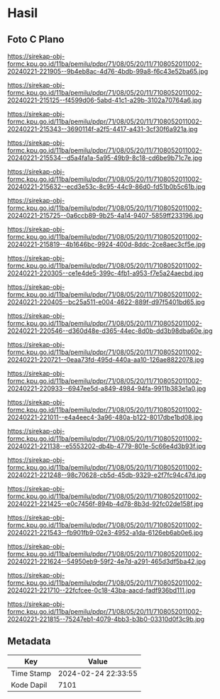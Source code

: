 # Hasil

## Foto C Plano

https://sirekap-obj-formc.kpu.go.id/11ba/pemilu/pdpr/71/08/05/20/11/7108052011002-20240221-221905--9b4eb8ac-4d76-4bdb-99a8-f6c43e52ba65.jpg

https://sirekap-obj-formc.kpu.go.id/11ba/pemilu/pdpr/71/08/05/20/11/7108052011002-20240221-215125--f4599d06-5abd-41c1-a29b-3102a70764a6.jpg

https://sirekap-obj-formc.kpu.go.id/11ba/pemilu/pdpr/71/08/05/20/11/7108052011002-20240221-215343--3690114f-a2f5-4417-a431-3cf30f6a921a.jpg

https://sirekap-obj-formc.kpu.go.id/11ba/pemilu/pdpr/71/08/05/20/11/7108052011002-20240221-215534--d5a4fa1a-5a95-49b9-8c18-cd6be9b71c7e.jpg

https://sirekap-obj-formc.kpu.go.id/11ba/pemilu/pdpr/71/08/05/20/11/7108052011002-20240221-215632--ecd3e53c-8c95-44c9-86d0-fd51b0b5c61b.jpg

https://sirekap-obj-formc.kpu.go.id/11ba/pemilu/pdpr/71/08/05/20/11/7108052011002-20240221-215725--0a6ccb89-9b25-4a14-9407-5859ff233196.jpg

https://sirekap-obj-formc.kpu.go.id/11ba/pemilu/pdpr/71/08/05/20/11/7108052011002-20240221-215819--4b1646bc-9924-400d-8ddc-2ce8aec3cf5e.jpg

https://sirekap-obj-formc.kpu.go.id/11ba/pemilu/pdpr/71/08/05/20/11/7108052011002-20240221-220305--ce1e4de5-399c-4fb1-a953-f7e5a24aecbd.jpg

https://sirekap-obj-formc.kpu.go.id/11ba/pemilu/pdpr/71/08/05/20/11/7108052011002-20240221-220405--bc25a511-e004-4622-889f-d97f5401bd65.jpg

https://sirekap-obj-formc.kpu.go.id/11ba/pemilu/pdpr/71/08/05/20/11/7108052011002-20240221-220546--d360d48e-d365-44ec-8d0b-dd3b98dba60e.jpg

https://sirekap-obj-formc.kpu.go.id/11ba/pemilu/pdpr/71/08/05/20/11/7108052011002-20240221-220721--0eaa73fd-495d-440a-aa10-126ae8822078.jpg

https://sirekap-obj-formc.kpu.go.id/11ba/pemilu/pdpr/71/08/05/20/11/7108052011002-20240221-220933--6947ee5d-a849-4984-94fa-9911b383e1a0.jpg

https://sirekap-obj-formc.kpu.go.id/11ba/pemilu/pdpr/71/08/05/20/11/7108052011002-20240221-221011--e4a4eec4-3a96-480a-b122-8017dbe1bd08.jpg

https://sirekap-obj-formc.kpu.go.id/11ba/pemilu/pdpr/71/08/05/20/11/7108052011002-20240221-221138--e5553202-db4b-4779-801e-5c66e4d3b93f.jpg

https://sirekap-obj-formc.kpu.go.id/11ba/pemilu/pdpr/71/08/05/20/11/7108052011002-20240221-221248--98c70628-cb5d-45db-9329-e2f7fc94c47d.jpg

https://sirekap-obj-formc.kpu.go.id/11ba/pemilu/pdpr/71/08/05/20/11/7108052011002-20240221-221425--e0c7456f-894b-4d78-8b3d-92fc02de158f.jpg

https://sirekap-obj-formc.kpu.go.id/11ba/pemilu/pdpr/71/08/05/20/11/7108052011002-20240221-221543--fb901fb9-02e3-4952-a1da-6126eb6ab0e6.jpg

https://sirekap-obj-formc.kpu.go.id/11ba/pemilu/pdpr/71/08/05/20/11/7108052011002-20240221-221624--54950eb9-59f2-4e7d-a291-465d3df5ba42.jpg

https://sirekap-obj-formc.kpu.go.id/11ba/pemilu/pdpr/71/08/05/20/11/7108052011002-20240221-221710--22fcfcee-0c18-43ba-aacd-fadf936bd111.jpg

https://sirekap-obj-formc.kpu.go.id/11ba/pemilu/pdpr/71/08/05/20/11/7108052011002-20240221-221815--75247eb1-4079-4bb3-b3b0-03310d0f3c9b.jpg


## Metadata

| Key        | Value               |
| ---------- | ------------------- |
| Time Stamp | 2024-02-24 22:33:55 |
| Kode Dapil | 7101                |



